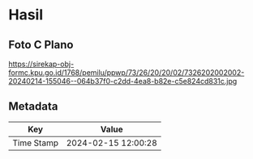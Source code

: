 # Hasil

## Foto C Plano

https://sirekap-obj-formc.kpu.go.id/1768/pemilu/ppwp/73/26/20/20/02/7326202002002-20240214-155046--064b37f0-c2dd-4ea8-b82e-c5e824cd831c.jpg


## Metadata

| Key        | Value               |
| ---------- | ------------------- |
| Time Stamp | 2024-02-15 12:00:28 |



